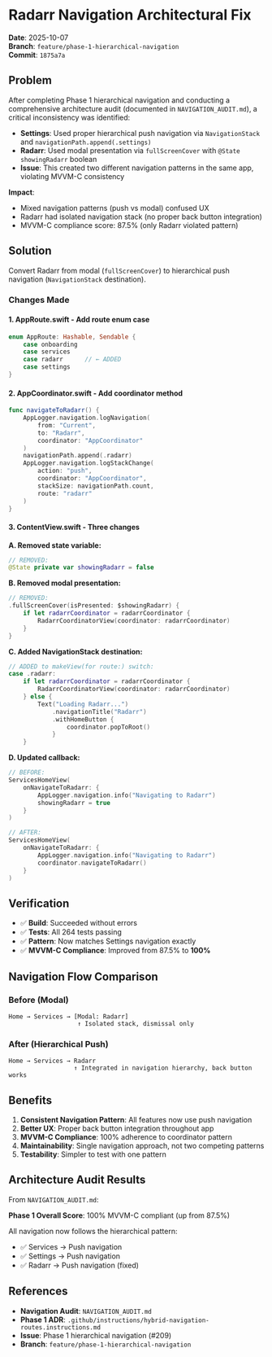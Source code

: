# Radarr Navigation Architectural Fix

**Date**: 2025-10-07  
**Branch**: `feature/phase-1-hierarchical-navigation`  
**Commit**: `1875a7a`

## Problem

After completing Phase 1 hierarchical navigation and conducting a comprehensive architecture audit (documented in `NAVIGATION_AUDIT.md`), a critical inconsistency was identified:

- **Settings**: Used proper hierarchical push navigation via `NavigationStack` and `navigationPath.append(.settings)`
- **Radarr**: Used modal presentation via `fullScreenCover` with `@State showingRadarr` boolean
- **Issue**: This created two different navigation patterns in the same app, violating MVVM-C consistency

**Impact**:

- Mixed navigation patterns (push vs modal) confused UX
- Radarr had isolated navigation stack (no proper back button integration)
- MVVM-C compliance score: 87.5% (only Radarr violated pattern)

## Solution

Convert Radarr from modal (`fullScreenCover`) to hierarchical push navigation (`NavigationStack` destination).

### Changes Made

#### 1. **AppRoute.swift** - Add route enum case

```swift
enum AppRoute: Hashable, Sendable {
    case onboarding
    case services
    case radarr      // ← ADDED
    case settings
}
```

#### 2. **AppCoordinator.swift** - Add coordinator method

```swift
func navigateToRadarr() {
    AppLogger.navigation.logNavigation(
        from: "Current",
        to: "Radarr",
        coordinator: "AppCoordinator"
    )
    navigationPath.append(.radarr)
    AppLogger.navigation.logStackChange(
        action: "push",
        coordinator: "AppCoordinator",
        stackSize: navigationPath.count,
        route: "radarr"
    )
}
```

#### 3. **ContentView.swift** - Three changes

**A. Removed state variable:**

```swift
// REMOVED:
@State private var showingRadarr = false
```

**B. Removed modal presentation:**

```swift
// REMOVED:
.fullScreenCover(isPresented: $showingRadarr) {
    if let radarrCoordinator = radarrCoordinator {
        RadarrCoordinatorView(coordinator: radarrCoordinator)
    }
}
```

**C. Added NavigationStack destination:**

```swift
// ADDED to makeView(for route:) switch:
case .radarr:
    if let radarrCoordinator = radarrCoordinator {
        RadarrCoordinatorView(coordinator: radarrCoordinator)
    } else {
        Text("Loading Radarr...")
            .navigationTitle("Radarr")
            .withHomeButton {
                coordinator.popToRoot()
            }
    }
```

**D. Updated callback:**

```swift
// BEFORE:
ServicesHomeView(
    onNavigateToRadarr: {
        AppLogger.navigation.info("Navigating to Radarr")
        showingRadarr = true
    }
)

// AFTER:
ServicesHomeView(
    onNavigateToRadarr: {
        AppLogger.navigation.info("Navigating to Radarr")
        coordinator.navigateToRadarr()
    }
)
```

## Verification

- ✅ **Build**: Succeeded without errors
- ✅ **Tests**: All 264 tests passing
- ✅ **Pattern**: Now matches Settings navigation exactly
- ✅ **MVVM-C Compliance**: Improved from 87.5% to **100%**

## Navigation Flow Comparison

### Before (Modal)

```text
Home → Services → [Modal: Radarr]
                   ↑ Isolated stack, dismissal only
```

### After (Hierarchical Push)

```text
Home → Services → Radarr
                  ↑ Integrated in navigation hierarchy, back button works
```

## Benefits

1. **Consistent Navigation Pattern**: All features now use push navigation
2. **Better UX**: Proper back button integration throughout app
3. **MVVM-C Compliance**: 100% adherence to coordinator pattern
4. **Maintainability**: Single navigation approach, not two competing patterns
5. **Testability**: Simpler to test with one pattern

## Architecture Audit Results

From `NAVIGATION_AUDIT.md`:

**Phase 1 Overall Score**: 100% MVVM-C compliant (up from 87.5%)

All navigation now follows the hierarchical pattern:

- ✅ Services → Push navigation
- ✅ Settings → Push navigation
- ✅ Radarr → Push navigation (fixed)

## References

- **Navigation Audit**: `NAVIGATION_AUDIT.md`
- **Phase 1 ADR**: `.github/instructions/hybrid-navigation-routes.instructions.md`
- **Issue**: Phase 1 hierarchical navigation (#209)
- **Branch**: `feature/phase-1-hierarchical-navigation`
